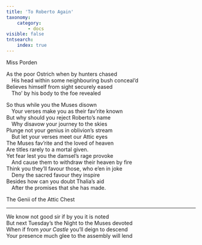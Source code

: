 ```yaml
---
title: 'To Roberto Again'
taxonomy:
    category:
        - docs
visible: false
tntsearch:
    index: true
---
```


<div class="author">Miss Porden</div>

As the poor Ostrich when by hunters chased  
&emsp;His head within some neighbouring bush conceal’d  
Believes himself from sight securely eased  
&emsp;Tho’ by his body to the foe revealed  
  
So thus while you the Muses disown  
&emsp;Your verses make you as their fav’rite known  
But why should you reject Roberto’s name  
&emsp;Why disavow your journey to the skies  
Plunge not your genius in oblivion’s stream  
&emsp;But let your verses meet our Attic eyes  
The Muses fav’rite and the loved of heaven  
Are titles rarely to a mortal given.  
Yet fear lest you the damsel’s rage provoke  
&emsp;And cause them to withdraw their heaven by fire  
Think you they’ll favour those, who e’en in joke  
&emsp;Deny the sacred favour they inspire  
Besides how can you doubt Thalia’s aid  
&emsp;After the promises that she has made.  
  
The Genii of the Attic Chest  

---

We know not good sir if by you it is noted  
But next Tuesday’s the Night to the Muses devoted  
When if from *your Castle* you’ll deign to descend  
Your presence much glee to the assembly will lend